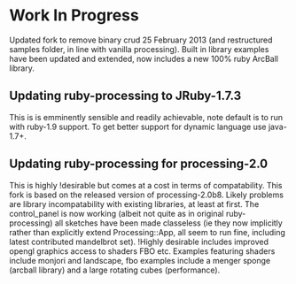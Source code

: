 # Work In Progress #
Updated fork to remove binary crud 25 February 2013 (and restructured samples folder, in line with vanilla processing). Built in library examples have been updated and extended, now includes a new 100% ruby ArcBall library.
## Updating ruby-processing to JRuby-1.7.3 ##
This is is emminently sensible and readily achievable, note default is to run with ruby-1.9 support. To get better support for dynamic language use java-1.7+.
## Updating ruby-processing for processing-2.0 ##
This is highly !desirable but comes at a cost in terms of compatability. This fork is based on the released version of processing-2.0b8. Likely problems are library incompatability with existing libraries, at least at first. The control_panel is now working (albeit not quite as in original ruby-processing) all sketches have been made classeless (ie they now implicitly rather than explicitly extend Processing::App, all seem to run fine, including latest contributed mandelbrot set).
!Highly desirable includes improved opengl graphics access to shaders FBO etc. Examples featuring shaders include monjori and landscape, fbo examples include a menger sponge (arcball library) and a large rotating cubes (performance). 
